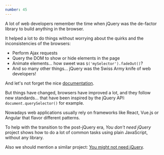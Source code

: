 ```yaml
---
number: 45
---
```


A lot of web developers remember the time when jQuery was the de-factor library to build anything in the browser.

It helped a lot to do things without worrying about the quirks and the inconsistencies of the browsers:

- Perform Ajax requests
- Query the DOM to show or hide elements in the page
- Animate elements... how sweet was `$('mySelector').fadeOut()`?
- And so many other things... jQuery was the Swiss Army knife of web developers!

And let's not forget the nice [documentation](http://api.jquery.com/).

But things have changed, browsers have improved a lot, and they follow new standards... that have been inspired by the jQuery API: `document.querySelector()` for example.

Nowadays web applications usually rely on frameworks like React, Vue.js or Angular that flavor different patterns.

To help with the transition to the post-jQuery era, _You don't need jQuery_ project shows how to do a lot of common tasks using plain JavaScript, without any library.

Also we should mention a similar project: [You might not need jQuery](http://youmightnotneedjquery.com/).
